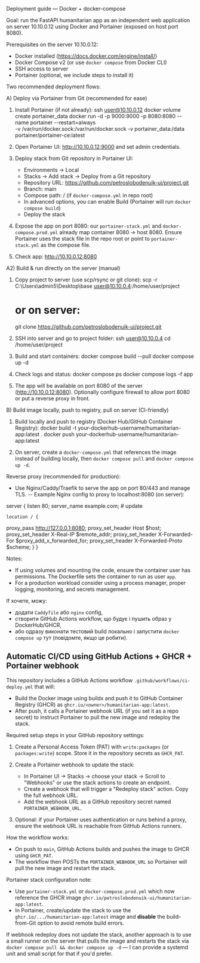 Deployment guide — Docker + docker-compose

Goal: run the FastAPI humanitarian app as an independent web application on server 10.10.0.12 using Docker and Portainer (exposed on host port 8080).

Prerequisites on the server 10.10.0.12:
- Docker installed (https://docs.docker.com/engine/install/)
- Docker Compose v2 (or use `docker compose` from Docker CLI)
- SSH access to server
- Portainer (optional, we include steps to install it)

Two recommended deployment flows:

A) Deploy via Portainer from Git (recommended for ease)
1. Install Portainer (if not already):
   ssh user@10.10.0.12
   docker volume create portainer_data
   docker run -d -p 9000:9000 -p 8080:8080 --name portainer --restart=always \
     -v /var/run/docker.sock:/var/run/docker.sock -v portainer_data:/data portainer/portainer-ce:latest

2. Open Portainer UI: http://10.10.0.12:9000 and set admin credentials.

3. Deploy stack from Git repository in Portainer UI:
   - Environments → Local
   - Stacks → Add stack → Deploy from a Git repository
   - Repository URL: https://github.com/petroslobodenuik-ui/project.git
   - Branch: main
   - Compose path: / (if `docker-compose.yml` in repo root)
   - In advanced options, you can enable Build (Portainer will run `docker compose build`)
   - Deploy the stack

4. Expose the app on port 8080: our `portainer-stack.yml` and `docker-compose.prod.yml` already map container 8080 -> host 8080. Ensure Portainer uses the stack file in the repo root or point to `portainer-stack.yml` as the compose file.

5. Check app: http://10.10.0.12:8080

A2) Build & run directly on the server (manual)
1. Copy project to server (use scp/rsync or git clone):
   scp -r C:\Users\admin5\Desktop\base user@10.10.0.4:/home/user/project
   # or on server:
   git clone https://github.com/petroslobodenuik-ui/project.git

2. SSH into server and go to project folder:
   ssh user@10.10.0.4
   cd /home/user/project

3. Build and start containers:
   docker compose build --pull
   docker compose up -d

4. Check logs and status:
   docker compose ps
   docker compose logs -f app

5. The app will be available on port 8080 of the server (http://10.10.0.12:8080). Optionally configure firewall to allow port 8080 or put a reverse proxy in front.

B) Build image locally, push to registry, pull on server (CI-friendly)
1. Build locally and push to registry (Docker Hub/GitHub Container Registry):
   docker build -t your-dockerhub-username/humanitarian-app:latest .
   docker push your-dockerhub-username/humanitarian-app:latest

2. On server, create a `docker-compose.yml` that references the image instead of building locally, then `docker compose pull` and `docker compose up -d`.

Reverse proxy (recommended for production):
- Use Nginx/Caddy/Traefik to serve the app on port 80/443 and manage TLS.
-- Example Nginx config to proxy to localhost:8080 (on server):

server {
    listen 80;
    server_name example.com; # update

    location / {
   proxy_pass http://127.0.0.1:8080;
        proxy_set_header Host $host;
        proxy_set_header X-Real-IP $remote_addr;
        proxy_set_header X-Forwarded-For $proxy_add_x_forwarded_for;
        proxy_set_header X-Forwarded-Proto $scheme;
    }
}

Notes:
- If using volumes and mounting the code, ensure the container user has permissions. The Dockerfile sets the container to run as user `app`.
- For a production workload consider using a process manager, proper logging, monitoring, and secrets management.

If хочете, можу:
- додати `Caddyfile` або `nginx` config, 
- створити GitHub Actions workflow, що будує і пушить образ у DockerHub/GHCR,
- або одразу виконати тестовий build локально і запустити `docker compose up` тут (повідомте, якщо це робити).

Automatic CI/CD using GitHub Actions + GHCR + Portainer webhook
-------------------------------------------------------------
This repository includes a GitHub Actions workflow `.github/workflows/ci-deploy.yml` that will:

- Build the Docker image using buildx and push it to GitHub Container Registry (GHCR) as `ghcr.io/<owner>/humanitarian-app:latest`.
- After push, it calls a Portainer webhook URL (if you set it as a repo secret) to instruct Portainer to pull the new image and redeploy the stack.

Required setup steps in your GitHub repository settings:

1. Create a Personal Access Token (PAT) with `write:packages` (or `packages:write`) scope. Store it in the repository secrets as `GHCR_PAT`.

2. Create a Portainer webhook to update the stack:
   - In Portainer UI → Stacks → choose your stack → Scroll to "Webhooks" or use the stack actions to create an endpoint.
   - Create a webhook that will trigger a "Redeploy stack" action. Copy the full webhook URL.
   - Add the webhook URL as a GitHub repository secret named `PORTAINER_WEBHOOK_URL`.

3. Optional: if your Portainer uses authentication or runs behind a proxy, ensure the webhook URL is reachable from GitHub Actions runners.

How the workflow works:

- On push to `main`, GitHub Actions builds and pushes the image to GHCR using `GHCR_PAT`.
- The workflow then POSTs the `PORTAINER_WEBHOOK_URL` so Portainer will pull the new image and restart the stack.

Portainer stack configuration note:
- Use `portainer-stack.yml` or `docker-compose.prod.yml` which now reference the GHCR image `ghcr.io/petroslobodenuik-ui/humanitarian-app:latest`.
- In Portainer, create/update the stack to use the `ghcr.io/.../humanitarian-app:latest` image and **disable** the build-from-Git option to avoid remote build errors.

If webhook redeploy does not update the stack, another approach is to use a small runner on the server that pulls the image and restarts the stack via `docker compose pull && docker compose up -d` — I can provide a systemd unit and small script for that if you'd prefer.
